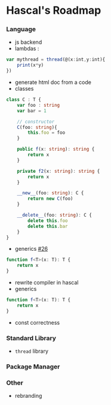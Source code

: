 # Hascal's Roadmap 

### Language
- js backend
- lambdas :
```typescript
var mythread = thread(@(x:int,y:int){
    print(x*y)
})
```
- generate html doc from a code
- classes
```typescript
class C : T {
    var foo : string
    var bar = 1

    // constructor
    C(foo: string){
        this.foo = foo
    }

    public f(x: string): string {
        return x
    }

    private f2(x: string): string {
        return x
    }

    __new__(foo: string): C {
        return new C(foo)
    }

    __delete__(foo: string): C {
        delete this.foo
        delete this.bar
    }
}
```
- generics [#26](https://github.com/hascal/hascal/issues/26)
```typescript
function f<T>(x: T): T {
    return x
}
```
- rewrite compiler in hascal 
- generics
```typescript
function f<T>(x: T): T {
    return x
}
```
- const correctness

### Standard Library
- `thread` library

### Package Manager

### Other
- rebranding